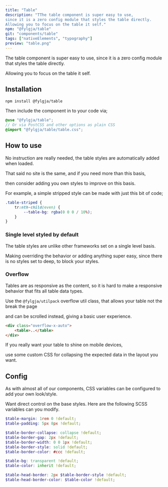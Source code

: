 ```yaml
---
title: "Table"
description: "TThe table component is super easy to use,
since it is a zero config module that styles the table directly.
Allowing you to focus on the table it self."
npm: "@fylgja/table"
git: "components/table"
tags: ["nativeElements", "typography"]
preview: "table.png"
---
```


The table component is super easy to use,
since it is a zero config module that styles the table directly.

Allowing you to focus on the table it self.

## Installation

```bash
npm install @fylgja/table
```

Then include the component in to your code via;

```scss
@use "@fylgja/table";
// Or via PostCSS and other options as plain CSS
@import "@fylgja/table/table.css";
```

## How to use

No instruction are really needed,
the table styles are automatically added when loaded.

That said no site is the same, and if you need more than this basis,

then consider adding you own styles to improve on this basis.

For example,
a simple stripped style can be made with just this bit of code;

```scss
.table-striped {
    tr:nth-child(even) {
        --table-bg: rgba(0 0 0 / 10%);
    }
}
```

### Single level styled by default

The table styles are unlike other frameworks set on a single level basis.

Making overriding the behavior or adding anything super easy,
since there is no styles set to deep, to block your styles.

### Overflow

Tables are as responsive as the content,
so it is hard to make a responsive behavior that fits all table data types.

Use the `@fylgja/utilpack` overflow util class,
that allows your table not the break the page

and can be scrolled instead, giving a basic user experience.

```html
<div class="overflow-x-auto">
    <table>..</table>
</div>
```

If you really want your table to shine on mobile devices,

use some custom CSS for collapsing the expected data in the layout you want.

## Config

As with almost all of our components,
CSS variables can be configured to add your own look/style.

Want direct control on the base styles.
Here are the following SCSS variables can you modify.

```scss
$table-margin: 1rem 0 !default;
$table-padding: 5px 8px !default;

$table-border-collapse: collapse !default;
$table-border-gap: 2px !default;
$table-border-width: 0 0 1px !default;
$table-border-style: solid !default;
$table-border-color: #ccc !default;

$table-bg: transparent !default;
$table-color: inherit !default;

$table-head-border: 2px $table-border-style !default;
$table-head-border-color: $table-color !default;
```
